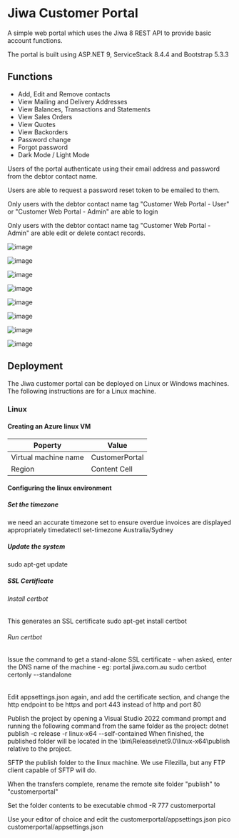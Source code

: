 # Jiwa Customer Portal

A simple web portal which uses the Jiwa 8 REST API to provide basic account functions.

The portal is built using ASP.NET 9, ServiceStack 8.4.4 and Bootstrap 5.3.3

## Functions

* Add, Edit and Remove contacts
* View Mailing and Delivery Addresses
* View Balances, Transactions and Statements
* View Sales Orders
* View Quotes
* View Backorders
* Password change
* Forgot password
* Dark Mode / Light Mode

Users of the portal authenticate using their email address and password from the debtor contact name.

Users are able to request a password reset token to be emailed to them.

Only users with the debtor contact name tag "Customer Web Portal - User" or "Customer Web Portal - Admin" are able to login

Only users with the debtor contact name tag "Customer Web Portal - Admin" are able edit or delete contact records.

![image](https://github.com/user-attachments/assets/e62b6f58-7d71-47a9-bf91-b7063be35b67)

![image](https://github.com/user-attachments/assets/28e9247f-5c1c-4215-a733-e41ee6bcd515)

![image](https://github.com/user-attachments/assets/825e8e74-76cc-4711-a4f5-aac5c32e9e0f)

![image](https://github.com/user-attachments/assets/b9d36636-3e14-48a7-8b6b-0b6b35e5f8a8)

![image](https://github.com/user-attachments/assets/5656bc11-6689-44fe-9303-c1c9d3c5bc43)

![image](https://github.com/user-attachments/assets/e9d437ed-11fe-454c-b7f1-4299a6a5a5e8)

![image](https://github.com/user-attachments/assets/d3b51b13-2431-4922-9146-ab7c6a40663b)

![image](https://github.com/user-attachments/assets/aa1d6822-bea7-49cc-944e-a3081d158102)

## Deployment

The Jiwa customer portal can be deployed on Linux or Windows machines.  The following instructions are for a Linux machine.

### Linux

#### Creating an Azure linux VM 

| Poperty | Value |
| ---  | --- |
| Virtual machine name | CustomerPortal  |
| Region | Content Cell  |

#### Configuring the linux environment

##### Set the timezone 
we need an accurate timezone set to ensure overdue invoices are displayed appropriately
timedatectl set-timezone Australia/Sydney

##### Update the system
sudo  apt-get update

##### SSL Certificate
###### Install certbot
This generates an SSL certificate
sudo apt-get install certbot

###### Run certbot
Issue the command to get a stand-alone SSL certificate - when asked, enter the DNS name of the machine - eg: portal.jiwa.com.au
sudo certbot certonly --standalone 

###### 
Edit appsettings.json again, and add the certificate section, and change the http endpoint to be https and port 443 instead of http and port 80

Publish the project by opening a Visual Studio 2022 command prompt and running the following command from the same folder as the project:
dotnet publish -c release -r linux-x64 --self-contained
When finished, the published folder will be located in the \bin\Release\net9.0\linux-x64\publish relative to the project.

SFTP the publish folder to the linux machine. We use Filezilla, but any FTP client capable of SFTP will do.

When the transfers complete, rename the remote site folder "publish" to "customerportal"


Set the folder contents to be executable
chmod -R 777 customerportal

Use your editor of choice and edit the customerportal/appsettings.json 
pico customerportal/appsettings.json
